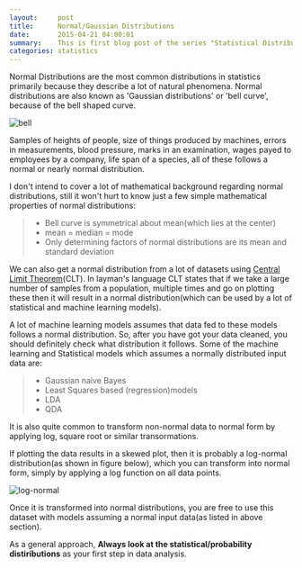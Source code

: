 ```yaml
---
layout:     post
title:      Normal/Gaussian Distributions
date:       2015-04-21 04:00:01
summary:    This is first blog post of the series "Statistical Distributions". We are starting with the most commonly used Normal Distributions.
categories: statistics
---
```


Normal Distributions are the most common distributions in statistics primarily because they describe a lot of natural phenomena. Normal distributions are also known as 'Gaussian distributions' or 'bell curve', because of the bell shaped curve.

![bell](../../../../../images/normal_distributions.png)

Samples of heights of people, size of things produced by machines, errors in measurements, blood pressure, marks in an examination, wages payed to employees by a company, life span of a species, all of these follows a normal or nearly normal distribution.

I don't intend to cover a lot of mathematical background regarding normal distributions, still it won't hurt to know just a few simple mathematical properties of normal distributions:

<blockquote>
	<ul>
		<li>Bell curve is symmetrical about mean(which lies at the center)
		<li>mean = median = mode
		<li>Only determining factors of normal distributions are its mean and standard deviation
	</ul>
</blockquote>

We can also get a normal distribution from a lot of datasets using [Central Limit Theorem](http://en.wikipedia.org/wiki/Central_limit_theorem)(CLT). In layman's language CLT states that if we take a large number of samples from a population, multiple times and go on plotting these then it will result in a normal distribution(which can be used by a lot of statistical and machine learning models).

A lot of machine learning models assumes that data fed to these models follows a normal distribution. So, after you have got your data cleaned, you should definitely check what distribution it follows. Some of the machine learning and Statistical models which assumes a normally distributed input data are:

<blockquote>
	<ul>
		<li>Gaussian naive Bayes
		<li>Least Squares based (regression)models
		<li>LDA
		<li>QDA
	</ul>
</blockquote>
It is also quite common to transform non-normal data to normal form by applying log, square root or similar transormations. 

If plotting the data results in a skewed plot, then it is probably a log-normal distribution(as shown in figure below), which you can transform into normal form, simply by applying a log function on all data points.

![log-normal](../../../../../images/log-normal.png)

Once it is transformed into normal distributions, you are free to use this dataset with models assuming a normal input data(as listed in above section). 

As a general approach, <b>Always look at the statistical/probability distiributions</b> as your first step in data analysis.